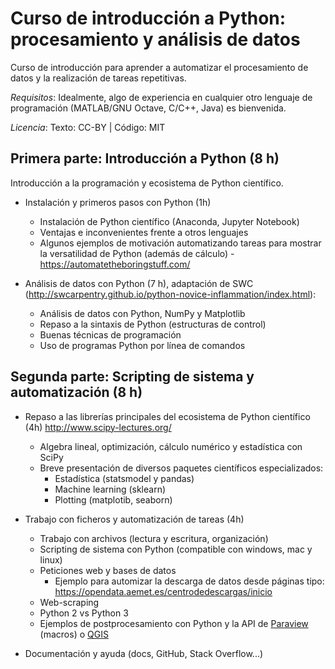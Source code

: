 # Curso de introducción a Python: procesamiento y análisis de datos

Curso de introducción para aprender a automatizar el procesamiento de datos y la realización de tareas repetitivas.

*Requisitos*: Idealmente, algo de experiencia en cualquier otro lenguaje de programación (MATLAB/GNU Octave, C/C++, Java) es bienvenida. 

*Licencia*: Texto: CC-BY | Código: MIT


## Primera parte: Introducción a Python (8 h)
Introducción a la programación y ecosistema de Python científico.

* Instalación y primeros pasos con Python (1h)
  * Instalación de Python científico (Anaconda, Jupyter Notebook)
  * Ventajas e inconvenientes frente a otros lenguajes
  * Algunos ejemplos de motivación automatizando tareas para mostrar la versatilidad de Python (además de cálculo) - https://automatetheboringstuff.com/ 

* Análisis de datos con Python (7 h), adaptación de SWC (http://swcarpentry.github.io/python-novice-inflammation/index.html):
  * Análisis de datos con Python, NumPy y Matplotlib
  * Repaso a la sintaxis de Python (estructuras de control)
  * Buenas técnicas de programación
  * Uso de programas Python por línea de comandos
  
## Segunda parte: Scripting de sistema y automatización (8 h)
* Repaso a las librerías principales del ecosistema de Python científico (4h)    http://www.scipy-lectures.org/
  * Algebra lineal, optimización, cálculo numérico y estadística con SciPy
  * Breve presentación de diversos paquetes científicos especializados:
    * Estadística (statsmodel y pandas)
    * Machine learning (sklearn)
    * Plotting (matplotib, seaborn)


* Trabajo con ficheros y automatización de tareas (4h)
  * Trabajo con archivos (lectura y escritura, organización)
  * Scripting de sistema con Python (compatible con windows, mac y linux)
  * Peticiones web y bases de datos
    * Ejemplo para automizar la descarga de datos desde páginas tipo:
    https://opendata.aemet.es/centrodedescargas/inicio
  * Web-scraping 
  * Python 2 vs Python 3
  * Ejemplos de postprocesamiento con Python y la API de [Paraview](http://www.paraview.org/Wiki/ParaView_and_Python ) (macros) o [QGIS](http://docs.qgis.org/testing/en/docs/pyqgis_developer_cookbook/intro.html)
* Documentación y ayuda (docs, GitHub, Stack Overflow...)
